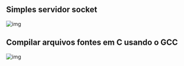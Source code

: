## Simples servidor socket

![img](https://raw.githubusercontent.com/v3r/coding/master/img/s_socket.png)

## Compilar arquivos fontes em C usando o GCC

![img](https://raw.githubusercontent.com/v3r/coding/master/img/calc.png)
